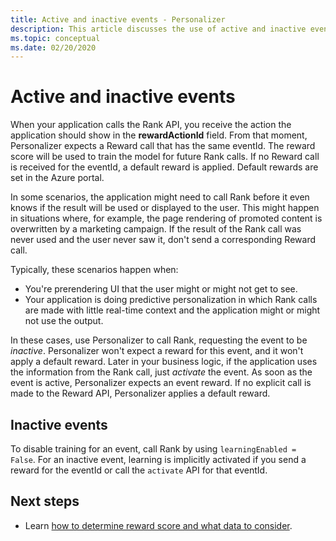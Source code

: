 ```yaml
---
title: Active and inactive events - Personalizer
description: This article discusses the use of active and inactive events within the Personalizer service.
ms.topic: conceptual
ms.date: 02/20/2020
---
```


# Active and inactive events

When your application calls the Rank API, you receive the action the application should show in the **rewardActionId** field.  From that moment, Personalizer expects a Reward call that has the same eventId. The reward score will be used to train the model for future Rank calls. If no Reward call is received for the eventId, a default reward is applied. Default rewards are set in the Azure portal.

In some scenarios, the application might need to call Rank before it even knows if the result will be used or displayed to the user. This might happen in situations where, for example, the page rendering of promoted content is overwritten by a marketing campaign. If the result of the Rank call was never used and the user never saw it, don't send a corresponding Reward call.

Typically, these scenarios happen when:

* You're prerendering UI that the user might or might not get to see.
* Your application is doing predictive personalization in which Rank calls are made with little real-time context and the application might or might not use the output.

In these cases, use Personalizer to call Rank, requesting the event to be _inactive_. Personalizer won't expect a reward for this event, and it won't apply a default reward.
Later in your business logic, if the application uses the information from the Rank call, just _activate_ the event. As soon as the event is active, Personalizer expects an event reward. If no explicit call is made to the Reward API, Personalizer applies a default reward.

## Inactive events

To disable training for an event, call Rank by using `learningEnabled = False`. For an inactive event, learning is implicitly activated if you send a reward for the eventId or call the `activate` API for that eventId.

## Next steps

* Learn [how to determine reward score and what data to consider](concepts-rewards.md).
